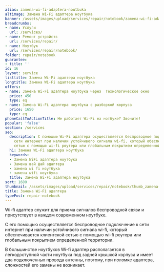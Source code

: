 ```yaml
---
alias: zamena-wi-fi-adaptera-noutbuka
altimage: Замена Wi-Fi адаптера ноутбука
banner: /assets/images/upload/services/repair/notebook/zamena-wi-fi-adaptera-noutbuka.jpg
breadcrumbs:
- name: Услуги
  url: /services/
- name: Ремонт устройств
  url: /services/repair/
- name: Ноутбук
  url: /services/repair/notebook/
folder: repair/notebook
guarantee:
- title: ''
id: 16
layout: service
listtitle: Замена Wi-Fi адаптера ноутбука
longtitle: Замена Wi-Fi адаптера ноутбука
offers:
- name: Замена Wi-Fi адаптера ноутбука через  технологическое окно
  price: 450
  type: eq
- name: Замена Wi-Fi адаптера ноутбука с разборкой корпуса
  price: 1650
  type: eq
phoneCallToActionTitle: Не работает Wi-Fi на нотбуке? Звоните!
popular: 'false'
section: /services
seo:
  description: С помощью Wi-Fi адаптера осуществляется беспроводное подключение к
    сети интернет при наличии устойчивого сигнала wi-fi, который обеспечивается клиентской
    сетью с помощью wi-fi роутера или глобальным покрытием определенной территории.
  h1: Замена Wi-Fi адаптера ноутбука
  keywords:
  - Замена WiFi адаптера ноутбука
  - Замена вай фай адаптера
  - замена wi fi ноутбука
  - замена wifi ноутбука
  title: Замена Wi-Fi адаптера ноутбука
sort: 1600
thumbnail: /assets/images/upload/services/repair/notebook/thumb_zamena-wi-fi-adaptera-noutbuka.jpg
title: Замена Wi-Fi адаптера
typePost: repair-notebook
---
```

Wi-fi адаптер служит для приема сигналов беспроводной связи и присутствует в каждом современном ноутбуке.

С его помощью осуществляется беспроводное подключение к сети интернет при наличии устойчивого сигнала wi-fi, который обеспечивается клиентской сетью с помощью wi-fi роутера или глобальным покрытием определенной территории.

В большинстве ноутбуков Wi-fi адаптер располагается в легкодоступной части ноутбука под задней крышкой корпуса и имеет два подключенных провода антенны, поэтому, при поломке адаптера, сложностей его замены не возникает.